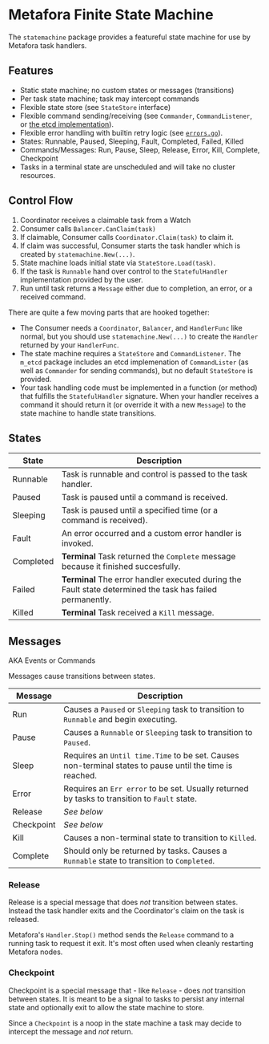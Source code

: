 # Metafora Finite State Machine

The `statemachine` package provides a featureful state machine for use by
Metafora task handlers.

## Features

* Static state machine; no custom states or messages (transitions)
* Per task state machine; task may intercept commands
* Flexible state store (see `StateStore` interface)
* Flexible command sending/receiving (see `Commander`, `CommandListener`, or
  [the etcd implementation](../m_etcd/commander.go)).
* Flexible error handling with builtin retry logic (see
  [`errors.go`](errors.go)).
* States: Runnable, Paused, Sleeping, Fault, Completed, Failed, Killed
* Commands/Messages: Run, Pause, Sleep, Release, Error, Kill, Complete, Checkpoint
* Tasks in a terminal state are unscheduled and will take no cluster resources.

## Control Flow

1. Coordinator receives a claimable task from a Watch
2. Consumer calls `Balancer.CanClaim(task)`
3. If claimable, Consumer calls `Coordinator.Claim(task)` to claim it.
4. If claim was successful, Consumer starts the task handler which is created
   by `statemachine.New(...)`.
5. State machine loads initial state via `StateStore.Load(task)`.
6. If the task is `Runnable` hand over control to the `StatefulHandler`
   implementation provided by the user.
7. Run until task returns a `Message` either due to completion, an error, or a
   received command.

There are quite a few moving parts that are hooked together:

* The Consumer needs a `Coordinator`, `Balancer`, and `HandlerFunc` like
  normal, but you should use `statemachine.New(...)` to create the `Handler`
  returned by your `HandlerFunc`.
* The state machine requires a `StateStore` and `CommandListener`. The `m_etcd`
  package includes an etcd implemenation of `CommandLister` (as well as
  `Commander` for sending commands), but no default `StateStore` is provided.
* Your task handling code must be implemented in a function (or method) that
  fulfills the `StatefulHandler` signature. When your handler receives a
  command it should return it (or override it with a new `Message`) to the
  state machine to handle state transitions.

## States

State | Description
------|------------
Runnable | Task is runnable and control is passed to the task handler.
Paused | Task is paused until a command is received.
Sleeping | Task is paused until a specified time (or a command is received).
Fault | An error occurred and a custom error handler is invoked.
Completed | **Terminal** Task returned the `Complete` message because it finished succesfully.
Failed | **Terminal** The error handler executed during the Fault state determined the task has failed permanently.
Killed | **Terminal** Task received a `Kill` message.

## Messages

AKA Events or Commands

Messages cause transitions between states.

Message | Description
--------|------------
Run | Causes a `Paused` or `Sleeping` task to transition to `Runnable` and begin executing.
Pause | Causes a `Runnable` or `Sleeping` task to transition to `Paused`.
Sleep | Requires an `Until time.Time` to be set. Causes non-terminal states to pause until the time is reached.
Error | Requires an `Err error` to be set. Usually returned by tasks to transition to `Fault` state.
Release | *See below*
Checkpoint | *See below*
Kill  | Causes a non-terminal state to transition to `Killed`.
Complete | Should only be returned by tasks. Causes a `Runnable` state to transition to `Completed`.


### Release

Release is a special message that does *not* transition between states. Instead
the task handler exits and the Coordinator's claim on the task is released.

Metafora's `Handler.Stop()` method sends the `Release` command to a running
task to request it exit. It's most often used when cleanly restarting Metafora
nodes.

### Checkpoint

Checkpoint is a special message that - like `Release` - does *not* transition
between states. It is meant to be a signal to tasks to persist any internal
state and optionally exit to allow the state machine to store.

Since a `Checkpoint` is a noop in the state machine a task may decide to
intercept the message and *not* return.
